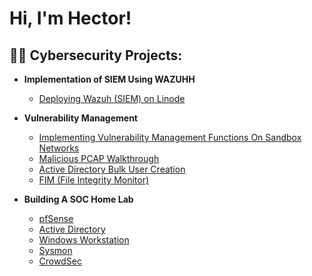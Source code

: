 <h1>Hi, I'm Hector! </h1>

<h2>👨‍💻 Cybersecurity Projects:</h2>

- <b>Implementation of SIEM Using WAZUHH</b>
  - [Deploying Wazuh (SIEM) on Linode](https://github.com/HecTechDefender/Deploying-Wazuh-SIEM-on-Linode/blob/main/README.md) <b><i></b></i>



- <b>Vulnerability Management</b>
  - [Implementing Vulnerability Management Functions On Sandbox Networks](https://github.com/HecTechDefender/Vulnerability-Management)
  - [Malicious PCAP Walkthrough](       )
  - [Active Directory Bulk User Creation](https://github.com/joshmadakor1/AD_PS)
  - [FIM (File Integrity Monitor)](https://github.com/joshmadakor1/PowerShell-Integrity-FIM)

- <b>Building A SOC Home Lab</b>
  - [pfSense](https://github.com/HecTechDefender/pfSense) <b><i></b></i>
  - [Active Directory](https://github.com/HecTechDefender/Active-Directory/tree/main) <b><i></b></i>
  - [Windows Workstation](https://github.com/HecTechDefender/Windows-Workstation/blob/main/README.md) <b><i></b></i>
  - [Sysmon](https://github.com/HecTechDefender/Sysmon) <b><i></b></i>
  - [CrowdSec](https://github.com/HecTechDefender/CrowdSec) <b><i></b></i>
